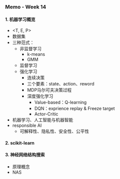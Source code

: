 ### Memo - Week 14

#### 1. 机器学习概览

* <T, E, P>
* 数据集
* 三种范式：
  * 非监督学习
    * k-means
    * GMM
  * 监督学习
  * 强化学习
    * 连续决策
    * 三个要素：state、action、reword
    * MDP马尔可夫决策过程
    * 深度强化学习
      * Value-based：Q-learning
      * DQN：exprience replay & Freeze target
      * Actor-Critic
* 机器学习、人工智能与机器智能
* responsible AI
  * 可解释性、隐私性、安全性、公平性

#### 2. scikit-learn

#### 3. 神经网络结构搜索

* 原理概念
* NAS

